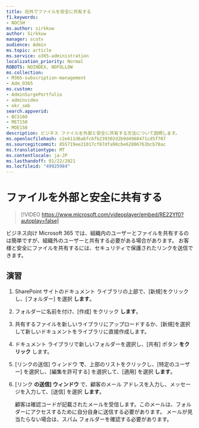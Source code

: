 ```yaml
---
title: 社外でファイルを安全に共有する
f1.keywords:
- NOCSH
ms.author: sirkkuw
author: Sirkkuw
manager: scotv
audience: Admin
ms.topic: article
ms.service: o365-administration
localization_priority: Normal
ROBOTS: NOINDEX, NOFOLLOW
ms.collection:
- M365-subscription-management
- Adm_O365
ms.custom:
- AdminSurgePortfolio
- adminvideo
- okr_smb
search.appverid:
- BCS160
- MET150
- MOE150
description: ビジネス ファイルを外部と安全に共有する方法について説明します。
ms.openlocfilehash: c2e611d6a6fc6fb239302d2b9d4960471cd5f707
ms.sourcegitcommit: 855719ee21017cf87dfa98cbe62806763bcb78ac
ms.translationtype: MT
ms.contentlocale: ja-JP
ms.lasthandoff: 01/22/2021
ms.locfileid: "49925984"
---
```

# <a name="securely-share-files-externally"></a>ファイルを外部と安全に共有する

> [!VIDEO https://www.microsoft.com/videoplayer/embed/RE22Yf0?autoplay=false]

ビジネス向け Microsoft 365 では、組織内のユーザーとファイルを共有するのは簡単ですが、組織外のユーザーと共有する必要がある場合があります。 お客様と安全にファイルを共有するには、セキュリティで保護されたリンクを送信できます。

## <a name="try-it"></a>演習

1. SharePoint サイトのドキュメント ライブラリの上部で、[新規]をクリックし、[フォルダー] を選択 **します**。
1. フォルダーに名前を付け、[作成] をクリック **します**。
1. 共有するファイルを新しいライブラリにアップロードするか、[新規]を選択して新しいドキュメントをライブラリに直接作成します。
1. ドキュメント ライブラリで新しいフォルダーを選択し、[共有] ボタン **をクリック** します。
1. [リンクの送信] ウィンドウ **で**、上部のリストをクリックし、[特定のユーザー] を選択し、[編集を許可する] を選択して、[適用] を選択 **します**。
1. [リンク **の送信] ウィンドウ** で、顧客のメール アドレスを入力し、メッセージを入力して、[送信] を選択 **します**。

    顧客は確認コードが記載されたメールを受信します。このメールは、フォルダーにアクセスするために自分自身に送信する必要があります。 メールが見当たらない場合は、スパム フォルダーを確認する必要があります。
